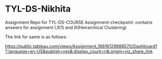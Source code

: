 # TYL-DS-Nikhita
Assignment Repo for TYL-DS-COURSE
Assignment-checkpoint:
contains answers for assignment I,II(1) and III(Heirarchical Clustering)


The link for same is as follows:

https://public.tableau.com/views/Assignment_16616129888570/Dashboard1?:language=en-US&publish=yes&:display_count=n&:origin=viz_share_link
